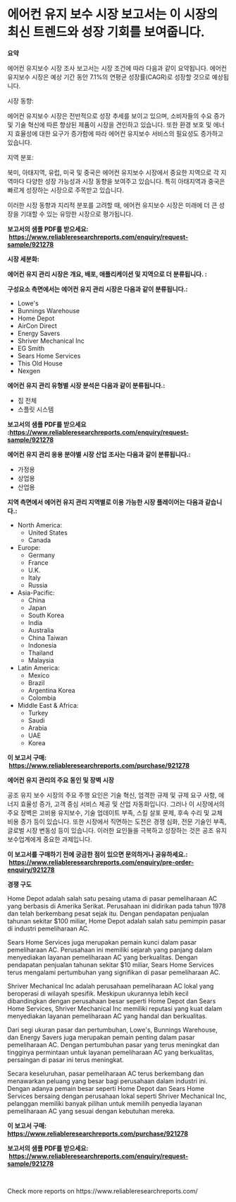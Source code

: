 <p><h1>에어컨 유지 보수 시장 보고서는 이 시장의 최신 트렌드와 성장 기회를 보여줍니다.</h1></p><p><strong>요약</strong></p>
<p><p>에어컨 유지보수 시장 조사 보고서는 시장 조건에 따라 다음과 같이 요약됩니다. 에어컨 유지보수 시장은 예상 기간 동안 7.1%의 연평균 성장률(CAGR)로 성장할 것으로 예상됩니다.</p><p>시장 동향:</p><p>에어컨 유지보수 시장은 전반적으로 성장 추세를 보이고 있으며, 소비자들의 수요 증가 및 기술 혁신에 따른 향상된 제품이 시장을 견인하고 있습니다. 또한 환경 보호 및 에너지 효율성에 대한 요구가 증가함에 따라 에어컨 유지보수 서비스의 필요성도 증가하고 있습니다.</p><p>지역 분포:</p><p>북미, 아태지역, 유럽, 미국 및 중국은 에어컨 유지보수 시장에서 중요한 지역으로 각 지역마다 다양한 성장 가능성과 시장 동향을 보여주고 있습니다. 특히 아태지역과 중국은 빠르게 성장하는 시장으로 주목받고 있습니다.</p><p>이러한 시장 동향과 지리적 분포를 고려할 때, 에어컨 유지보수 시장은 미래에 더 큰 성장을 기대할 수 있는 유망한 시장으로 평가됩니다.</p></p>
<p><strong>보고서의 샘플 PDF를 받으세요: &nbsp;<a href="https://www.reliableresearchreports.com/enquiry/request-sample/921278">https://www.reliableresearchreports.com/enquiry/request-sample/921278</a></strong></p>
<p><strong>시장 세분화:</strong></p>
<p><strong> 에어컨 유지 관리 시장은 개요, 배포, 애플리케이션 및 지역으로 더 분류됩니다. :</strong></p>
<p><strong>구성요소 측면에서는 에어컨 유지 관리 시장은 다음과 같이 분류됩니다.:</strong></p>
<p><ul><li>Lowe's</li><li>Bunnings Warehouse</li><li>Home Depot</li><li>AirCon Direct</li><li>Energy Savers</li><li>Shriver Mechanical Inc</li><li>EG Smith</li><li>Sears Home Services</li><li>This Old House</li><li>Nexgen</li></ul></p>
<p><strong> 에어컨 유지 관리 유형별 시장 분석은 다음과 같이 분류됩니다.:</strong></p>
<p><ul><li>집 전체</li><li>스플릿 시스템</li></ul></p>
<p><strong>보고서의 샘플 PDF를 받으세요 :<a href="https://www.reliableresearchreports.com/enquiry/request-sample/921278">https://www.reliableresearchreports.com/enquiry/request-sample/921278</a></strong></p>
<p><strong> 에어컨 유지 관리 응용 분야별 시장 산업 조사는 다음과 같이 분류됩니다.:</strong></p>
<p><ul><li>가정용</li><li>상업용</li><li>산업용</li></ul></p>
<p><strong>지역 측면에서 에어컨 유지 관리 지역별로 이용 가능한 시장 플레이어는 다음과 같습니다.:</strong></p>
<p><ul>
    <li>
        North America:
        <ul>
            <li>United States</li>
            <li>Canada</li>
        </ul>
    </li>
    <li>
        Europe:
        <ul>
            <li>Germany</li>
            <li>France</li>
            <li>U.K.</li>
            <li>Italy</li>
            <li>Russia</li>
        </ul>
    </li>
    <li>
        Asia-Pacific:
        <ul>
            <li>China</li>
            <li>Japan</li>
            <li>South Korea</li>
            <li>India</li>
            <li>Australia</li>
            <li>China Taiwan</li>
            <li>Indonesia</li>
            <li>Thailand</li>
            <li>Malaysia</li>
        </ul>
    </li>
    <li>
        Latin America:
        <ul>
            <li>Mexico</li>
            <li>Brazil</li>
            <li>Argentina Korea</li>
            <li>Colombia</li>
        </ul>
    </li>
    <li>
        Middle East & Africa:
        <ul>
            <li>Turkey</li>
            <li>Saudi</li>
            <li>Arabia</li>
            <li>UAE</li>
            <li>Korea</li>
        </ul>
    </li>
    </ul></p>
<p><strong>이 보고서 구매: &nbsp;<a href="https://www.reliableresearchreports.com/purchase/921278">https://www.reliableresearchreports.com/purchase/921278</a></strong></p>
<p><strong>에어컨 유지 관리의 주요 동인 및 장벽 시장</strong></p>
<p><p>공조 유지 보수 시장의 주요 주행 요인은 기술 혁신, 엄격한 규제 및 규제 요구 사항, 에너지 효율성 증가, 고객 중심 서비스 제공 및 산업 자동화입니다. 그러나 이 시장에서의 주요 장벽은 고비용 유지보수, 기술 업데이트 부족, 스킬 살포 문제, 후속 수리 및 교체 비용 증가 등이 있습니다. 또한 시장에서 직면하는 도전은 경쟁 심화, 전문 기술인 부족, 글로벌 시장 변동성 등이 있습니다. 이러한 요인들을 극복하고 성장하는 것은 공조 유지 보수업계에게 중요한 과제입니다.</p></p>
<p><strong>이 보고서를 구매하기 전에 궁금한 점이 있으면 문의하거나 공유하세요.: &nbsp;<a href="https://www.reliableresearchreports.com/enquiry/pre-order-enquiry/921278">https://www.reliableresearchreports.com/enquiry/pre-order-enquiry/921278</a></strong></p>
<p><strong>경쟁 구도</strong></p>
<p><p>Home Depot adalah salah satu pesaing utama di pasar pemeliharaan AC yang berbasis di Amerika Serikat. Perusahaan ini didirikan pada tahun 1978 dan telah berkembang pesat sejak itu. Dengan pendapatan penjualan tahunan sekitar $100 miliar, Home Depot adalah salah satu pemimpin pasar di industri pemeliharaan AC.</p><p>Sears Home Services juga merupakan pemain kunci dalam pasar pemeliharaan AC. Perusahaan ini memiliki sejarah yang panjang dalam menyediakan layanan pemeliharaan AC yang berkualitas. Dengan pendapatan penjualan tahunan sekitar $10 miliar, Sears Home Services terus mengalami pertumbuhan yang signifikan di pasar pemeliharaan AC.</p><p>Shriver Mechanical Inc adalah perusahaan pemeliharaan AC lokal yang beroperasi di wilayah spesifik. Meskipun ukurannya lebih kecil dibandingkan dengan perusahaan besar seperti Home Depot dan Sears Home Services, Shriver Mechanical Inc memiliki reputasi yang kuat dalam menyediakan layanan pemeliharaan AC yang handal dan berkualitas.</p><p>Dari segi ukuran pasar dan pertumbuhan, Lowe's, Bunnings Warehouse, dan Energy Savers juga merupakan pemain penting dalam pasar pemeliharaan AC. Dengan pertumbuhan pasar yang terus meningkat dan tingginya permintaan untuk layanan pemeliharaan AC yang berkualitas, persaingan di pasar ini terus meningkat.</p><p>Secara keseluruhan, pasar pemeliharaan AC terus berkembang dan menawarkan peluang yang besar bagi perusahaan dalam industri ini. Dengan adanya pemain besar seperti Home Depot dan Sears Home Services bersaing dengan perusahaan lokal seperti Shriver Mechanical Inc, pelanggan memiliki banyak pilihan untuk memilih penyedia layanan pemeliharaan AC yang sesuai dengan kebutuhan mereka.</p></p>
<p><strong>이 보고서 구매: &nbsp; <a href="https://www.reliableresearchreports.com/purchase/921278">https://www.reliableresearchreports.com/purchase/921278</a></strong></p>
<p><strong>보고서의 샘플 PDF를 받으세요: &nbsp;<a href="https://www.reliableresearchreports.com/enquiry/request-sample/921278">https://www.reliableresearchreports.com/enquiry/request-sample/921278</a></strong><strong></strong></p>
<p>&nbsp;</p>
<p>Check more reports on https://www.reliableresearchreports.com/</p>